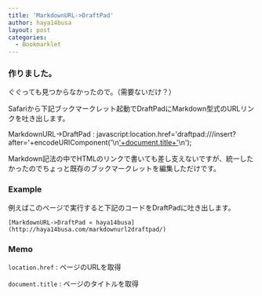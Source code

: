 ```yaml
---
title: 'MarkdownURL->DraftPad'
author: haya14busa
layout: post
categories:
  - Bookmarklet
---
```

### 作りました。

ぐぐっても見つからなかったので。（需要ないだけ？）

Safariから下記ブックマークレット起動でDraftPadにMarkdown型式のURLリンクを吐き出します。

MarkdownURL->DraftPad
:       javascript:location.href='draftpad:///insert?after='+encodeURIComponent('\n['+document.title+']('+location.href+')\n');
        

Markdown記法の中でHTMLのリンクで書いても差し支えないですが、統一したかったのでちょっと既存のブックマークレットを編集しただけです。

### Example

例えばこのページで実行すると下記のコードをDraftPadに吐き出します。

    [MarkdownURL->DraftPad « haya14busa](http://haya14busa.com/markdownurl2draftpad/)
    

### Memo

`location.href`
:   ページのURLを取得

`document.title`
:   ページのタイトルを取得
